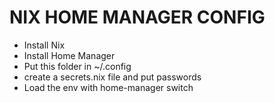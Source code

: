 # NIX HOME MANAGER CONFIG

* Install Nix
* Install Home Manager
* Put this folder in ~/.config
* create a secrets.nix file and put passwords
* Load the env with home-manager switch 
